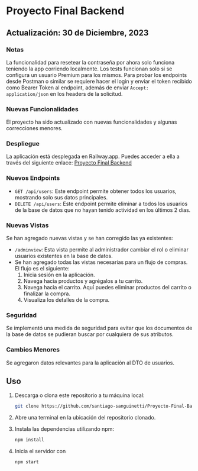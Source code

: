 # Proyecto Final Backend
## Actualización: 30 de Diciembre, 2023
### Notas
La funcionalidad para resetear la contraseña por ahora solo funciona teniendo la app corriendo localmente.
Los tests funcionan solo si se configura un usuario Premium para los mismos.
Para probar los endpoints desde Postman o similar se requiere hacer el login y enviar el token recibido como Bearer Token al endpoint, además de enviar `Accept: application/json` en los headers de la solicitud.

### Nuevas Funcionalidades
El proyecto ha sido actualizado con nuevas funcionalidades y algunas correcciones menores.

### Despliegue
La aplicación está desplegada en Railway.app. Puedes acceder a ella a través del siguiente enlace:
[Proyecto Final Backend](https://proyecto-final-backend-production-b2bf.up.railway.app/login)

### Nuevos Endpoints
- `GET /api/users`: Este endpoint permite obtener todos los usuarios, mostrando solo sus datos principales.
- `DELETE /api/users`: Este endpoint permite eliminar a todos los usuarios de la base de datos que no hayan tenido actividad en los últimos 2 días.

### Nuevas Vistas
Se han agregado nuevas vistas y se han corregido las ya existentes:
- `/adminview`: Esta vista permite al administrador cambiar el rol o eliminar usuarios existentes en la base de datos.
- Se han agregado todas las vistas necesarias para un flujo de compras. El flujo es el siguiente:
    1. Inicia sesión en la aplicación.
    2. Navega hacia productos y agrégalos a tu carrito.
    3. Navega hacia el carrito. Aquí puedes eliminar productos del carrito o finalizar la compra.
    4. Visualiza los detalles de la compra.

### Seguridad
Se implementó una medida de seguridad para evitar que los documentos de la base de datos se pudieran buscar por cualquiera de sus atributos.

### Cambios Menores
Se agregaron datos relevantes para la aplicación al DTO de usuarios.


## Uso

1. Descarga o clona este repositorio a tu máquina local:
   ```bash
   git clone https://github.com/santiago-sanguinetti/Proyecto-Final-Backend.git
   ```
2. Abre una terminal en la ubicación del repositorio clonado.
   
3. Instala las dependencias utilizando npm:
   ```bash
   npm install
   ```
4. Inicia el servidor con
   ```bash
   npm start
   ```
